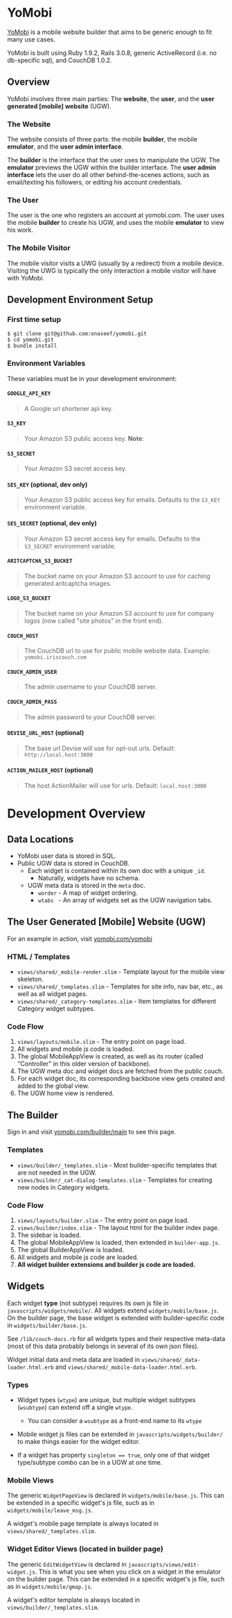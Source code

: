 # YoMobi

[YoMobi](http://www.yomobi.com) is a mobile website builder that aims to be generic enough to fit many use cases.

YoMobi is built using Ruby 1.9.2, Rails 3.0.8, generic ActiveRecord (i.e. no db-specific sql), and CouchDB 1.0.2.

## Overview

YoMobi involves three main parties: The **website**, the **user**, and the **user generated [mobile] website** (UGW).

### The Website

The website consists of three parts: the mobile **builder**, the mobile **emulator**, and the **user admin interface**.

The **builder** is the interface that the user uses to manipulate the UGW. The **emulator** previews the UGW within the builder interface. The **user admin interface** lets the user do all other behind-the-scenes actions, such as email/texting his followers, or editing his account credentials.

### The User

The user is the one who registers an account at yomobi.com. The user uses the mobile **builder** to create his UGW, and uses the mobile **emulator** to view his work.

### The Mobile Visitor

The mobile visitor visits a UWG (usually by a redirect) from a mobile device. Visiting the UWG is typically the only interaction a mobile visitor will have with YoMobi.

## Development Environment Setup

### First time setup

    $ git clone git@github.com:onaseef/yomobi.git
    $ cd yomobi.git
    $ bundle install

### Environment Variables

These variables must be in your development environment:

#### `GOOGLE_API_KEY`

> A Google url shortener api key.

#### `S3_KEY`
    
> Your Amazon S3 public access key. **Note**: 

#### `S3_SECRET`

> Your Amazon S3 secret access key.

#### `SES_KEY` (optional, dev only)

> Your Amazon S3 public access key for emails. Defaults to the `S3_KEY` environment variable.

#### `SES_SECRET` (optional, dev only)

> Your Amazon S3 secret access key for emails. Defaults to the `S3_SECRET` environment variable.

#### `ARITCAPTCHA_S3_BUCKET`

> The bucket name on your Amazon S3 account to use for caching generated aritcaptcha images.

#### `LOGO_S3_BUCKET`

> The bucket name on your Amazon S3 account to use for company logos (now called "site photos" in the front end).

#### `COUCH_HOST`

> The CouchDB url to use for public mobile website data. Example: `yomobi.iriscouch.com`

#### `COUCH_ADMIN_USER`

> The admin username to your CouchDB server.

#### `COUCH_ADMIN_PASS`

> The admin password to your CouchDB server.

#### `DEVISE_URL_HOST` (optional)

> The base url Devise will use for opt-out urls. Default: `http://local.host:3000`

#### `ACTION_MAILER_HOST` (optional)

> The host ActionMailer will use for urls. Default: `local.host:3000`


# Development Overview

## Data Locations

- YoMobi user data is stored in SQL.
- Public UGW data is stored in CouchDB.
    - Each widget is contained within its own doc with a unique `_id`.
        - Naturally, widgets have no schema.
    - UGW meta data is stored in the `meta` doc.
        - `worder` - A map of widget ordering.
        - `wtabs ` - An array of widgets set as the UGW navigation tabs.

## The User Generated [Mobile] Website (UGW)

For an example in action, visit [yomobi.com/yomobi](http://www.yomobi.com/yomobi)

### HTML / Templates

- `views/shared/_mobile-render.slim` - Template layout for the mobile view skeleton.
- `views/shared/_templates.slim` - Templates for site info, nav bar, etc., as well as all widget pages.
- `views/shared/_category-templates.slim` - Item templates for different Category widget subtypes.

### Code Flow

1. `views/layouts/mobile.slim` - The entry point on page load.
2. All widgets and mobile js code is loaded.
3. The global MobileAppView is created, as well as its router (called "Controller" in this older version of backbone).
4. The UGW meta doc and widget docs are fetched from the public couch.
5. For each widget doc, its corresponding backbone view gets created and added to the global view.
6. The UGW home view is rendered.

## The Builder

Sign in and visit [yomobi.com/builder/main](http://www.yomobi.com/builder/main) to see this page.

### Templates

- `views/builder/_templates.slim` - Most builder-specific templates that are not needed in the UGW.
- `views/builder/_cat-dialog-templates.slim` - Templates for creating new nodes in Category widgets.

### Code Flow

1. `views/layouts/builder.slim` - The entry point on page load.
2. `views/builder/index.slim` - The layout html for the builder index page.
  1. The sidebar is loaded.
  2. The global MobileAppView is loaded, then extended in `builder-app.js`.
  3. The global BuilderAppView is loaded.
3. All widgets and mobile js code are loaded.
4. **All widget builder extensions and builder js code are loaded.**


## Widgets

Each widget **type** (not subtype) requires its own js file in `javascripts/widgets/mobile/`. All widgets extend `widgets/mobile/base.js`. On the builder page, the base widget is extended with builder-specific code in `widgets/builder/base.js`.

See `/lib/couch-docs.rb` for all widgets types and their respective meta-data (most of this data probably belongs in several of its own json files).

Widget initial data and meta data are loaded in `views/shared/_data-loader.html.erb` and `views/shared/_mobile-data-loader.html.erb`.

### Types

- Widget types (`wtype`) are unique, but multiple widget subtypes (`wsubtype`) can extend off a single `wtype`.
  - You can consider a `wsubtype` as a front-end name to its `wtype`

- Mobile widget js files can be extended in `javascripts/widgets/builder/` to make things easier for the widget editor.

- If a widget has property `singleton == true`, only one of that widget type/subtype combo can be in a UGW at one time.

### Mobile Views

The generic `WidgetPageView` is declared in `widgets/mobile/base.js`. This can be extended in a specific widget's js file, such as in `widgets/mobile/leave_msg.js`.

A widget's mobile page template is always located in `views/shared/_templates.slim`.

### Widget Editor Views (located in builder page)

The generic `EditWidgetView` is declared in `javascripts/views/edit-widget.js`. This is what you see when you click on a widget in the emulator on the builder page. This can be extended in a specific widget's js file, such as in `widgets/mobile/gmap.js`.

A widget's editor template is always located in `views/builder/_templates.slim`.
